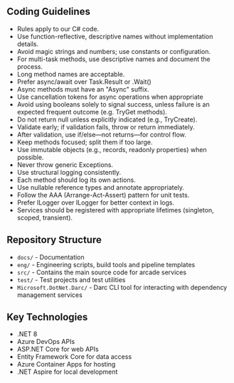 ## Coding Guidelines
- Rules apply to our C# code.
- Use function-reflective, descriptive names without implementation details.
- Avoid magic strings and numbers; use constants or configuration.
- For multi-task methods, use descriptive names and document the process.
- Long method names are acceptable.
- Prefer async/await over Task.Result or .Wait()
- Async methods must have an "Async" suffix.
- Use cancellation tokens for async operations when appropriate
- Avoid using booleans solely to signal success, unless failure is an expected frequent outcome (e.g. TryGet methods).
- Do not return null unless explicitly indicated (e.g., TryCreate).
- Validate early; if validation fails, throw or return immediately.
- After validation, use if/else—not returns—for control flow.
- Keep methods focused; split them if too large.
- Use immutable objects (e.g., records, readonly properties) when possible.
- Never throw generic Exceptions.
- Use structural logging consistently.
- Each method should log its own actions.
- Use nullable reference types and annotate appropriately.
- Follow the AAA (Arrange-Act-Assert) pattern for unit tests.
- Prefer ILogger<T> over ILogger for better context in logs.
- Services should be registered with appropriate lifetimes (singleton, scoped, transient).

## Repository Structure
- `docs/` - Documentation
- `eng/` - Engineering scripts, build tools and pipeline templates
- `src/` - Contains the main source code for arcade services
- `test/` - Test projects and test utilities
- `Microsoft.DotNet.Darc/` - Darc CLI tool for interacting with dependency management services

## Key Technologies
- .NET 8
- Azure DevOps APIs
- ASP.NET Core for web APIs
- Entity Framework Core for data access
- Azure Container Apps for hosting
- .NET Aspire for local development